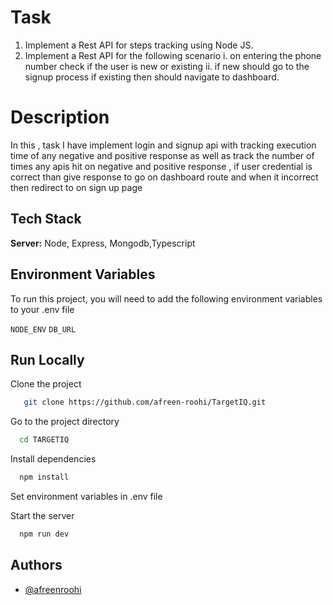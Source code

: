 # Task

1. Implement a Rest API for steps tracking using Node JS.
2. Implement a Rest API for the following scenario
    i. on entering the phone number check if the user is new or existing
    ii. if new should go to the signup process if existing then should navigate to dashboard.

# Description
In this , task I have implement login and signup api with tracking execution time of any negative and positive response as well as track the number of times any apis hit on negative and positive response , if user credential is correct than give response to go on dashboard route and when it incorrect then redirect to on sign up page

## Tech Stack

**Server:** Node, Express, Mongodb,Typescript

## Environment Variables

To run this project, you will need to add the following environment variables to your .env file

`NODE_ENV`
`DB_URL`

## Run Locally

Clone the project

```bash
   git clone https://github.com/afreen-roohi/TargetIQ.git
```

Go to the project directory

```bash
  cd TARGETIQ
```

Install dependencies

```bash
  npm install
```

Set environment variables in .env file

Start the server

```bash
  npm run dev
```

## Authors

- [@afreenroohi](https://github.com/afreen-roohi)

